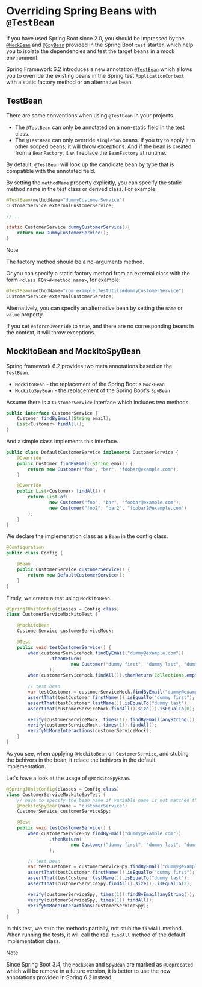 # Overriding Spring Beans with `@TestBean`

If you have used Spring Boot since 2.0, you should be impressed by the [`@MockBean`](https://docs.spring.io/spring-boot/api/java/org/springframework/boot/test/mock/mockito/MockBean.html) and [`@SpyBean`](https://docs.spring.io/spring-boot/api/java/org/springframework/boot/test/mock/mockito/SpyBean.html) provided in the Spring Boot `test` starter, which help you to isolate the dependencies and test the target beans in a mock environment.

Spring Framework 6.2 introduces a new annotation [`@TestBean`](https://docs.spring.io/spring-framework/docs/current/javadoc-api/org/springframework/test/context/bean/override/convention/TestBean.html) which allows you to override the existing beans in the Spring test `ApplicationContext` with a static factory method or an alternative bean.

## TestBean

There are some conventions when using `@TestBean` in your projects.

* The `@TestBean` can only be annotated on a non-static field in the test class.
* The `@TestBean` can only override `singleton` beans. If you try to apply it to other scoped beans, it will throw exceptions. And if the bean is created from a `BeanFactory`, it will replace the `BeanFactory` at runtime.

By default, `@TestBean` will look up the candidate bean by type that is compatible with the annotated field.

By setting the `methodName` property explicitly, you can specify the static method name in the test class or derived class. For example:

```java
@TestBean(methodName="dummyCustomerService")
CustomerService externalCustomerService;

//...

static CustomerService dummyCustomerService(){
    return new DummyCustomerService();
}
```

> [!NOTE]
> The factory method should be a no-arguments method.

Or you can specify a static factory method from an external class with the form `<class FQN>#<method name>`, for example:

```java
@TestBean(methodName="com.example.TestUtils#dummyCustomerService")
CustomerService externalCustomerService;
```

Alternatively, you can specify an alternative bean by setting the `name` or `value` property.

If you set `enforceOverride` to `true`, and there are no corresponding beans in the context, it will throw exceptions.

## MockitoBean and MockitoSpyBean

Spring framework 6.2 provides two meta annotations based on the `TestBean`.

* `MockitoBean` - the replacement of the Spring Boot's `MockBean`
* `MockitoSpyBean` - the replacement of the Spring Boot's `SpyBean` 

Assume there is a `CustomerService` interface which includes two methods.

```java
public interface CustomerService {
    Customer findByEmail(String email);
    List<Customer> findAll();
}
```

And a simple class implements this interface.

```java
public class DefaultCustomerService implements CustomerService {
    @Override
    public Customer findByEmail(String email) {
        return new Customer("foo", "bar", "foobar@example.com");
    }

    @Override
    public List<Customer> findAll() {
        return List.of(
                new Customer("foo", "bar", "foobar@example.com"),
                new Customer("foo2", "bar2", "foobar2@example.com")
        );
    }
}
```

We declare the implemenation class as a `Bean` in the config class.

```java
@Configuration
public class Config {

    @Bean
    public CustomerService customerService() {
        return new DefaultCustomerService();
    }
}
```

Firstly, we create a test using `MockitoBean`.

```java
@SpringJUnitConfig(classes = Config.class)
class CustomerServiceMockitoTest {

    @MockitoBean
    CustomerService customerServiceMock;

    @Test
    public void testCustomerService() {
        when(customerServiceMock.findByEmail("dummy@example.com"))
                .thenReturn(
                        new Customer("dummy first", "dummy last", "dummy@example.com")
                );
        when(customerServiceMock.findAll()).thenReturn(Collections.emptyList());

        // test bean
        var testCustomer = customerServiceMock.findByEmail("dummy@example.com");
        assertThat(testCustomer.firstName()).isEqualTo("dummy first");
        assertThat(testCustomer.lastName()).isEqualTo("dummy last");
        assertThat(customerServiceMock.findAll().size()).isEqualTo(0);

        verify(customerServiceMock, times(1)).findByEmail(anyString());
        verify(customerServiceMock, times(1)).findAll();
        verifyNoMoreInteractions(customerServiceMock);
    }
}
```

As you see, when applying `@MockitoBean` on `CustomerService`, and stubing the behivors in the bean, it relace the behivors in the default implementation.

Let's have a look at the usage of `@MockitoSpyBean`.

```java
@SpringJUnitConfig(classes = Config.class)
class CustomerServiceMockitoSpyTest {
    // have to specify the bean name if variable name is not matched the bean name
    @MockitoSpyBean(name = "customerService")
    CustomerService customerServiceSpy;

    @Test
    public void testCustomerService() {
        when(customerServiceSpy.findByEmail("dummy@example.com"))
                .thenReturn(
                        new Customer("dummy first", "dummy last", "dummy@example.com")
                );

        // test bean
        var testCustomer = customerServiceSpy.findByEmail("dummy@example.com");
        assertThat(testCustomer.firstName()).isEqualTo("dummy first");
        assertThat(testCustomer.lastName()).isEqualTo("dummy last");
        assertThat(customerServiceSpy.findAll().size()).isEqualTo(2);

        verify(customerServiceSpy, times(1)).findByEmail(anyString());
        verify(customerServiceSpy, times(1)).findAll();
        verifyNoMoreInteractions(customerServiceSpy);
    }
}
```

In this test, we stub the methods partially, not stub the `findAll` method. When running the tests, it will call the real `findAll` method of the default implementation class.

> [!NOTE]
> Since Spring Boot 3.4, the `MockBean` and `SpyBean` are marked as `@Deprecated` which will be remove in a future version, it is better to use the new annotations provided in Spring 6.2 instead.


